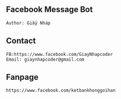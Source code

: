 ## Facebook Message Bot
	
	Author: Giấy Nháp
	
## Contact
	
	FB:https://www.facebook.com/GiayNhapcoder
	Email: giaynhapcoder@gmail.com
	
## Fanpage	


	https://www.facebook.com/ketbankhonggoihan
	
